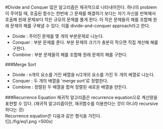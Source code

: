 #Divide and Conquer
많은 알고리즘은 재귀적으로 나타내어진다. 하나의 problem이 주어질 때, 호출된 함수는 한번에 그 문제를 해결하기 보다는 자기 자신을 반복해서 호출해 원래 문제보다 작은 규모의 문제를 풀게 한다. 이 작은 문제들의 해를 조합해 원래 문제의 해를 구해낼 수 있다. 이를 divide-and-conquer approach라고 한다.  

- Divide : 주어진 문제를 몇 개의 부분문제로 나눈다.  
- Conquer : 부분 문제를 푼다. 부분 문제의 크기가 충분히 작으면 직접 계산해 해를 구한다.  
- Combine : 부분 문제들의 해를 조합해 원래 문제의 해를 구한다.

###Merge Sort
- Divide : n개의 요소를 가진 배열을 n/2개의 요소를 가진 두 개의 배열로 나눈다.
- Conquer : 두 개의 배열을 'merge sort'로 정렬한다.
- Combine : 정렬된 두 배열을 합쳐 정렬된 새로운 배열을 만든다.  

###Recurrence Equation
재귀적 알고리즘은 recurrence equation으로 계산량을 표현할 수 있다. (재귀적 알고리즘이란, 재귀함수를 이용한다는 것이 아니라 recursive하다는 것)  
Recurrence equation은 다음과 같은 형식을 가진다.  
![](./fig/eq1.png =500x)
